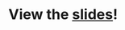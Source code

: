 # View the [slides](https://cdn.rawgit.com/jupyterday-atlanta-2016/welcome/b6ced3124811d74ca9d0441d9b82853e6273a401/index.html)! 
